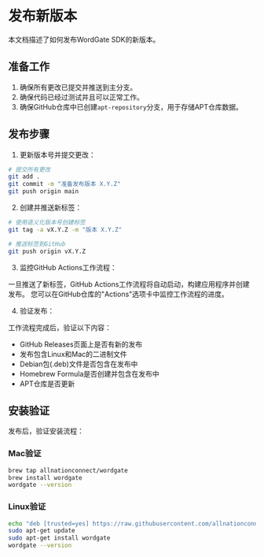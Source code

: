 # 发布新版本

本文档描述了如何发布WordGate SDK的新版本。

## 准备工作

1. 确保所有更改已提交并推送到主分支。
2. 确保代码已经过测试并且可以正常工作。
3. 确保GitHub仓库中已创建`apt-repository`分支，用于存储APT仓库数据。

## 发布步骤

1. 更新版本号并提交更改：

```bash
# 提交所有更改
git add .
git commit -m "准备发布版本 X.Y.Z"
git push origin main
```

2. 创建并推送新标签：

```bash
# 使用语义化版本号创建标签
git tag -a vX.Y.Z -m "版本 X.Y.Z"

# 推送标签到GitHub
git push origin vX.Y.Z
```

3. 监控GitHub Actions工作流程：

一旦推送了新标签，GitHub Actions工作流程将自动启动，构建应用程序并创建发布。
您可以在GitHub仓库的"Actions"选项卡中监控工作流程的进度。

4. 验证发布：

工作流程完成后，验证以下内容：

- GitHub Releases页面上是否有新的发布
- 发布包含Linux和Mac的二进制文件
- Debian包(.deb)文件是否包含在发布中
- Homebrew Formula是否创建并包含在发布中
- APT仓库是否更新

## 安装验证

发布后，验证安装流程：

### Mac验证

```bash
brew tap allnationconnect/wordgate
brew install wordgate
wordgate --version
```

### Linux验证

```bash
echo "deb [trusted=yes] https://raw.githubusercontent.com/allnationconnect/wordgate_sdk/apt-repository/apt-repo/ /" | sudo tee /etc/apt/sources.list.d/wordgate.list
sudo apt-get update
sudo apt-get install wordgate
wordgate --version
``` 